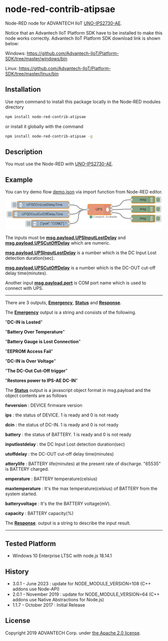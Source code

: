 # node-red-contrib-atipsae
Node-RED node for ADVANTECH IIoT [UNO-IPS2730-AE](http://www.advantech.com/products/1-2mlj2z/uno-ips2730-ae/mod_2ca60cb5-a216-4f76-accb-4c3108e8621e).

Notice that an Advantech IIoT Platform SDK have to be installed to make this node works correctly.
Advantech IIoT Platform SDK download link is shown below:  

Windows:
  https://github.com/Advantech-IIoT/Platform-SDK/tree/master/windows/bin  

Linux:
  https://github.com/Advantech-IIoT/Platform-SDK/tree/master/linux/bin

## Installation
Use npm command to install this package locally in the Node-RED modules directory
```bash
npm install node-red-contrib-atipsae
```
or install it globally with the command
```bash
npm install node-red-contrib-atipsae -g
```

## Description
You must use the Node-RED with [UNO-IPS2730-AE](http://www.advantech.com/products/1-2mlj2z/uno-ips2730-ae/mod_2ca60cb5-a216-4f76-accb-4c3108e8621e).

## Example
You can try demo flow  [demo.json](./demo.json) via import function from Node-RED editor.
![demoflow](./demoflow.JPG)  

The inputs must be [**msg.payload.UPSInputLostDelay**](./#) and [**msg.payload.UPSCutOffDelay**](./#) which are numeric.

[**msg.payload.UPSInputLostDelay**](./#) is a number which is the DC Input Lost detection duration(sec).

[**msg.payload.UPSCutOffDelay**](./#) is a number which is the DC-OUT cut-off delay time(minutes).

Another input [**msg.payload.port**](./#) is COM port name which is used to connect with UPS.
- - -
There are 3 outputs, [**Emergency**](./#), [**Status**](./#) and [**Response**](./#).

The [**Emergency**](./#) output is a string and consists of the following.

"**DC-IN is Losted**"

"**Battery Over Temperature**"

"**Battery Gauge is Lost Connection**"

"**EEPROM Access Fail**"

"**DC-IN is Over Voltage**"

"**The DC-Out Cut-Off trigger**"

"**Restores power to IPS-AE DC-IN**"


The [**Status**](./#) output is a javascript object format in msg.payload and the object contents are as follows

**fwversion** : DEVICE firmware version

**ips** : the status of DEVICE. 1 is ready and 0 is not ready

**dcin** : the status of DC-IN. 1 is ready and 0 is not ready

**battery** : the status of BATTERY. 1 is ready and 0 is not ready

**inputlostdelay** : the DC Input Lost detection duration(sec)

**utoffdelay** : the DC-OUT cut-off delay time(minutes)

**atterylife** : BATTERY life(minutes) at the present rate of discharge. "65535" is BATTERY charged.

**emperature** : BATTERY temperature(celsius)

**maxtemperature** : It's the max temperature(celsius) of BATTERY from the system started.

**batteryvoltage** : It's the the BATTERY voltage(mV).

**capacity** : BATTERY capacity(%)


The [**Response**](./#). output is a string to describe the input result.

---
## Tested Platform 
- Windows 10 Enterprise LTSC with node.js 18.14.1

## History
- 3.0.1 - June 2023 : update for NODE_MODULE_VERSION=108 (C++ addons use Node-API)
- 2.0.1 - November 2019 : update for NODE_MODULE_VERSION=64 (C++ addons use Native Abstractions for Node.js)
- 1.1.7 - October 2017 : Initial Release

## License
Copyright 2019 ADVANTECH Corp. under [the Apache 2.0 license](LICENSE).

